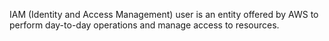 IAM (Identity and Access Management) user is an entity offered by AWS to perform day-to-day operations and manage access to resources.

